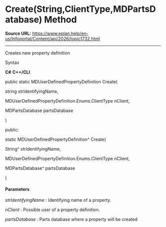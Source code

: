 # Create(String,ClientType,MDPartsDatabase) Method

**Source URL:** https://www.eplan.help/en-us/Infoportal/Content/api/2026/topic1732.html

---

Creates new property definition

Syntax

**C#**
**C++/CLI**


public static MDUserDefinedPropertyDefinition Create( 

   string strIdentifyingName,

   MDUserDefinedPropertyDefinition.Enums.ClientType nClient,

   MDPartsDatabase partsDatabase

)

public:

static MDUserDefinedPropertyDefinition^ Create( 

   String^ strIdentifyingName,

   MDUserDefinedPropertyDefinition.Enums.ClientType nClient,

   MDPartsDatabase^ partsDatabase

)


#### Parameters

*strIdentifyingName*
:   Identifying name of a property.

*nClient*
:   Possible user of a property definition.

*partsDatabase*
:   Parts database where a property will be created
